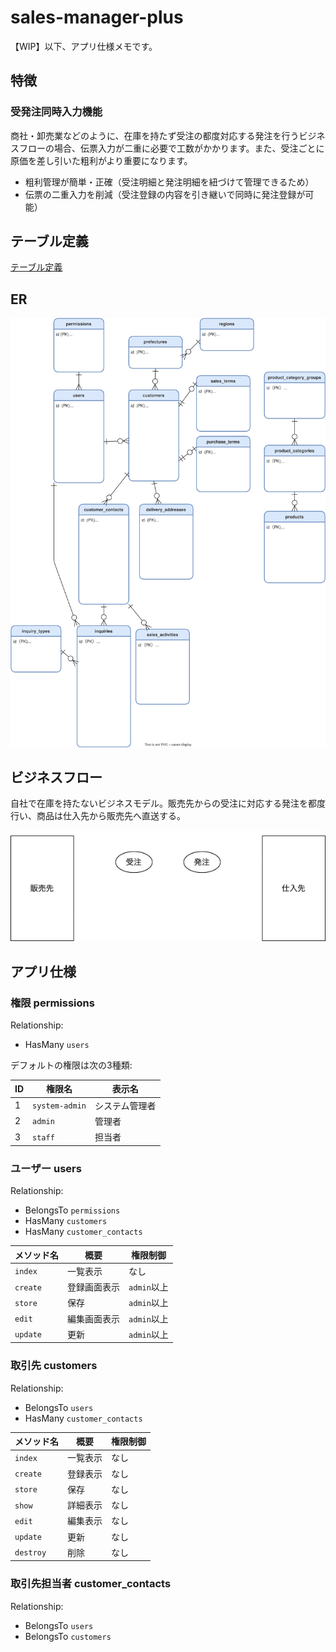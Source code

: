 # sales-manager-plus

【WIP】以下、アプリ仕様メモです。

## 特徴

### 受発注同時入力機能

商社・卸売業などのように、在庫を持たず受注の都度対応する発注を行うビジネスフローの場合、伝票入力が二重に必要で工数がかかります。また、受注ごとに原価を差し引いた粗利がより重要になります。

- 粗利管理が簡単・正確（受注明細と発注明細を紐づけて管理できるため）
- 伝票の二重入力を削減（受注登録の内容を引き継いで同時に発注登録が可能）

## テーブル定義

[テーブル定義](./docs/tables-definition.md)

## ER

![ER図](./docs/ER.drawio.svg)

## ビジネスフロー

自社で在庫を持たないビジネスモデル。販売先からの受注に対応する発注を都度行い、商品は仕入先から販売先へ直送する。

![biz-flow](docs/bizflow.drawio.png)

## アプリ仕様

### 権限 permissions

Relationship:

- HasMany `users`

デフォルトの権限は次の3種類:

| ID | 権限名         | 表示名          |
|----|----------------|-----------------|
| 1  | `system-admin` | システム管理者  |
| 2  | `admin`        | 管理者          |
| 3  | `staff`        | 担当者          |

### ユーザー users

Relationship:

- BelongsTo `permissions`
- HasMany `customers`
- HasMany `customer_contacts`

| メソッド名 | 概要          | 権限制御       |
|------------|---------------|----------------|
| `index`    | 一覧表示      | なし           |
| `create`   | 登録画面表示  | `admin`以上    |
| `store`    | 保存          | `admin`以上    |
| `edit`     | 編集画面表示  | `admin`以上    |
| `update`   | 更新          | `admin`以上    |

### 取引先 customers

Relationship:

- BelongsTo `users`
- HasMany `customer_contacts`

| メソッド名 | 概要          | 権限制御       |
|------------|---------------|----------------|
| `index`    | 一覧表示      | なし           |
| `create`   | 登録表示      | なし           |
| `store`    | 保存          | なし           |
| `show`     | 詳細表示      | なし           |
| `edit`     | 編集表示      | なし           |
| `update`   | 更新          | なし           |
| `destroy`  | 削除          | なし           |

### 取引先担当者 customer_contacts

Relationship:

- BelongsTo `users`
- BelongsTo `customers`

